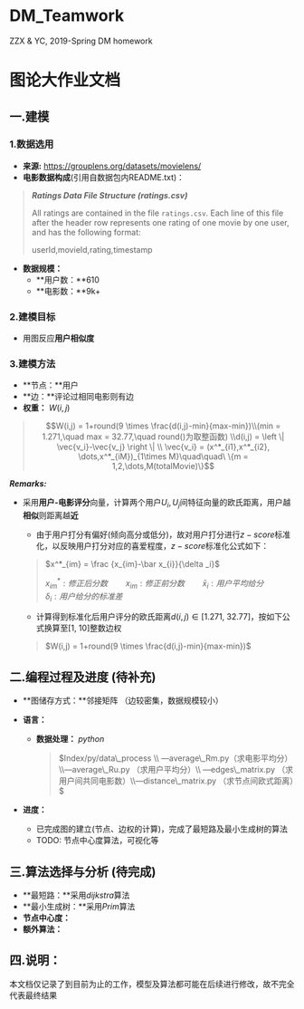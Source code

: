 # DM_Teamwork
ZZX &amp; YC, 2019-Spring DM homework

# 图论大作业文档

## 一.建模

### 1.数据选用

- **来源:** https://grouplens.org/datasets/movielens/
- **电影数据构成**(引用自数据包内README.txt)：

> ***Ratings Data File Structure (ratings.csv)***
>
> All ratings are contained in the file `ratings.csv`. Each line of this file after the header row represents one rating of one movie by one user, and has the following format:
>
>  userId,movieId,rating,timestamp

- **数据规模：**
  - **用户数：**610
  - **电影数：**9k+

### 2.建模目标

- 用图反应**用户相似度**

### 3.建模方法

- **节点：**用户
- **边：**评论过相同电影则有边
- **权重：** $W(i,j)$

> $$W(i,j) = 1+round(9 \times \frac{d(i,j)-min}{max-min})\\(min = 1.271,\quad max = 32.77,\quad round()为取整函数) \\d(i,j) = \left \| \vec{v_i}-\vec{v_j} \right \| \\ \vec{v_i} = (x^*_{i1},x^*_{i2}, \dots,x^*_{iM})_{1\times M}\quad\quad\ \{m = 1,2,\dots,M(totalMovie)\}$$





***Remarks:***

- 采用**用户-电影评分**向量，计算两个用户$U_i,U_j$间特征向量的欧氏距离，用户越**相似**则距离越**近**

  - 由于用户打分有偏好(倾向高分或低分)，故对用户打分进行$z-score$标准化，以反映用户打分对应的喜爱程度，$z-score$标准化公式如下：

  > $x^*_{im} = \frac {x_{im}-\bar x_{i}}{\delta _i}$
  >
  > $x^*_{im}:修正后分数\qquad x_{im}:修正前分数\qquad \bar x_{i}:用户平均给分\qquad \delta_i:用户给分的标准差$

  - 计算得到标准化后用户评分的欧氏距离$d(i,j) \in[1.271,\ 32.77]$，按如下公式换算至$[1,\ 10]$整数边权

  > $W(i,j) = 1+round(9 \times \frac{d(i,j)-min}{max-min})$

## 二.编程过程及进度 (待补充)

- **图储存方式：**邻接矩阵 （边较密集，数据规模较小）

- **语言：**

  - **数据处理：** *python*

    > $Index/py/data\_process \\ —average\_Rm.py（求电影平均分）\\—average\_Ru.py （求用户平均分）\\ —edges\_matrix.py （求用户间共同电影数）\\—distance\_matrix.py （求节点间欧式距离）$

- **进度：** 

  - 已完成图的建立(节点、边权的计算)，完成了最短路及最小生成树的算法
  - TODO: 节点中心度算法，可视化等

## 三.算法选择与分析 (待完成)

- **最短路：**采用$dijkstra$算法
- **最小生成树：**采用$Prim$算法
- **节点中心度：**
- **额外算法：**

## 四.说明：

本文档仅记录了到目前为止的工作，模型及算法都可能在后续进行修改，故不完全代表最终结果